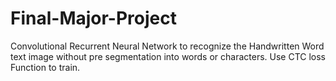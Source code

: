 # Final-Major-Project
 Convolutional Recurrent Neural Network to recognize the Handwritten Word text image without pre segmentation into words or characters. Use CTC loss Function to train.

